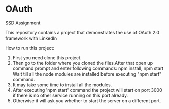 # OAuth
SSD Assignment

This repository contains a project that demonstrates the use of OAuth 2.0 framework with LinkedIn

How to run this project:

1. First you need clone this project.
2. Then go to the folder where you cloned the files,After that open up command prompt and enter following commands: npm install, npm start
    Wait till all the node modules are installed before executing "npm start" command. 
3. It may take some time to install all the modules.
4. After executing 'npm start' command the project will start on port 3000 if there is no other service running on this port already. 
5. Otherwise it will ask you whether to start the server on a different port.
